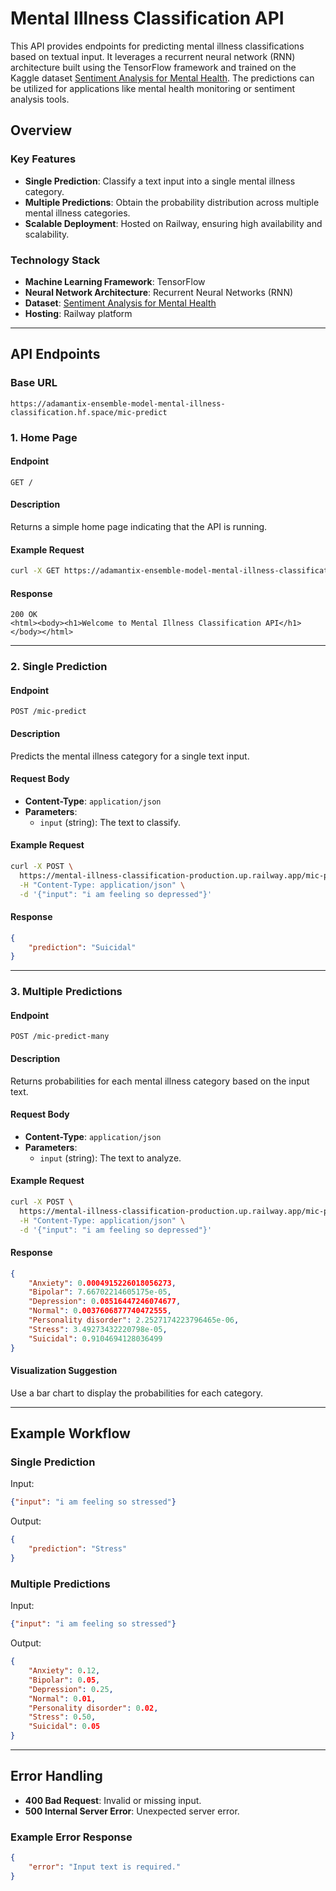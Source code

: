 # Mental Illness Classification API

This API provides endpoints for predicting mental illness classifications based on textual input. It leverages a recurrent neural network (RNN) architecture built using the TensorFlow framework and trained on the Kaggle dataset [Sentiment Analysis for Mental Health](https://www.kaggle.com/datasets/suchintikasarkar/sentiment-analysis-for-mental-health). The predictions can be utilized for applications like mental health monitoring or sentiment analysis tools.

## Overview

### Key Features
- **Single Prediction**: Classify a text input into a single mental illness category.
- **Multiple Predictions**: Obtain the probability distribution across multiple mental illness categories.
- **Scalable Deployment**: Hosted on Railway, ensuring high availability and scalability.

### Technology Stack
- **Machine Learning Framework**: TensorFlow
- **Neural Network Architecture**: Recurrent Neural Networks (RNN)
- **Dataset**: [Sentiment Analysis for Mental Health](https://www.kaggle.com/datasets/suchintikasarkar/sentiment-analysis-for-mental-health)
- **Hosting**: Railway platform

---

## API Endpoints

### Base URL
```
https://adamantix-ensemble-model-mental-illness-classification.hf.space/mic-predict
```

### 1. Home Page
#### Endpoint
```
GET /
```
#### Description
Returns a simple home page indicating that the API is running.
#### Example Request
```bash
curl -X GET https://adamantix-ensemble-model-mental-illness-classification.hf.space/mic-predict
```
#### Response
```
200 OK
<html><body><h1>Welcome to Mental Illness Classification API</h1></body></html>
```

---

### 2. Single Prediction
#### Endpoint
```
POST /mic-predict
```
#### Description
Predicts the mental illness category for a single text input.
#### Request Body
- **Content-Type**: `application/json`
- **Parameters**:
  - `input` (string): The text to classify.
#### Example Request
```bash
curl -X POST \
  https://mental-illness-classification-production.up.railway.app/mic-predict \
  -H "Content-Type: application/json" \
  -d '{"input": "i am feeling so depressed"}'
```
#### Response
```json
{
    "prediction": "Suicidal"
}
```

---

### 3. Multiple Predictions
#### Endpoint
```
POST /mic-predict-many
```
#### Description
Returns probabilities for each mental illness category based on the input text.
#### Request Body
- **Content-Type**: `application/json`
- **Parameters**:
  - `input` (string): The text to analyze.
#### Example Request
```bash
curl -X POST \
  https://mental-illness-classification-production.up.railway.app/mic-predict-many \
  -H "Content-Type: application/json" \
  -d '{"input": "i am feeling so depressed"}'
```
#### Response
```json
{
    "Anxiety": 0.0004915226018056273,
    "Bipolar": 7.66702214605175e-05,
    "Depression": 0.08516447246074677,
    "Normal": 0.0037606877740472555,
    "Personality disorder": 2.2527174223796465e-06,
    "Stress": 3.49273432220798e-05,
    "Suicidal": 0.9104694128036499
}
```
#### Visualization Suggestion
Use a bar chart to display the probabilities for each category.

---

## Example Workflow
### Single Prediction
Input:
```json
{"input": "i am feeling so stressed"}
```
Output:
```json
{
    "prediction": "Stress"
}
```

### Multiple Predictions
Input:
```json
{"input": "i am feeling so stressed"}
```
Output:
```json
{
    "Anxiety": 0.12,
    "Bipolar": 0.05,
    "Depression": 0.25,
    "Normal": 0.01,
    "Personality disorder": 0.02,
    "Stress": 0.50,
    "Suicidal": 0.05
}
```

---

## Error Handling
- **400 Bad Request**: Invalid or missing input.
- **500 Internal Server Error**: Unexpected server error.

### Example Error Response
```json
{
    "error": "Input text is required."
}
```

